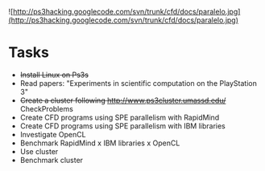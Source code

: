 ![http://ps3hacking.googlecode.com/svn/trunk/cfd/docs/paralelo.jpg](http://ps3hacking.googlecode.com/svn/trunk/cfd/docs/paralelo.jpg)

# Tasks #

  * ~~Install Linux on Ps3s~~
  * Read papers: "Experiments in scientific computation on the PlayStation 3"
  * ~~Create a cluster following http://www.ps3cluster.umassd.edu/~~ CheckProblems
  * Create CFD programs using SPE parallelism with RapidMind
  * Create CFD programs using SPE parallelism with IBM libraries
  * Investigate OpenCL
  * Benchmark RapidMind x IBM libraries x OpenCL
  * Use cluster
  * Benchmark cluster